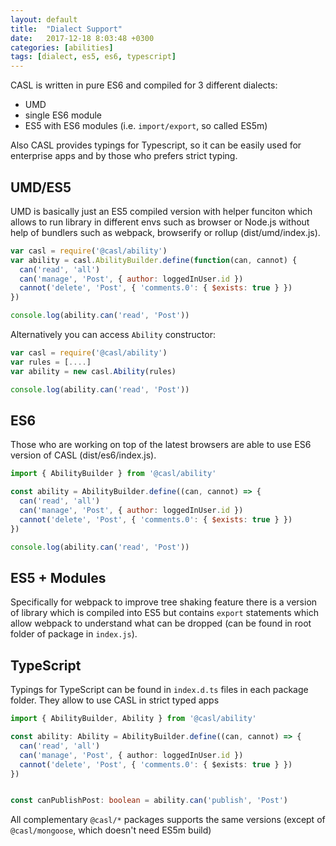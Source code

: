 ```yaml
---
layout: default
title:  "Dialect Support"
date:   2017-12-18 8:03:48 +0300
categories: [abilities]
tags: [dialect, es5, es6, typescript]
---
```


CASL is written in pure ES6 and compiled for 3 different dialects:
- UMD
- single ES6 module
- ES5 with ES6 modules (i.e. `import/export`, so called ES5m)

Also CASL provides typings for Typescript, so it can be easily used for enterprise apps and by those who prefers strict typing.

## UMD/ES5

UMD is basically just an ES5 compiled version with helper funciton which allows to run library in different envs
such as browser or Node.js without help of bundlers such as webpack, browserify or rollup  (dist/umd/index.js).

```js
var casl = require('@casl/ability')
var ability = casl.AbilityBuilder.define(function(can, cannot) {
  can('read', 'all')
  can('manage', 'Post', { author: loggedInUser.id })
  cannot('delete', 'Post', { 'comments.0': { $exists: true } })
})

console.log(ability.can('read', 'Post'))
```

Alternatively you can access `Ability` constructor:

```js
var casl = require('@casl/ability')
var rules = [....]
var ability = new casl.Ability(rules)

console.log(ability.can('read', 'Post'))
```

## ES6

Those who are working on top of the latest browsers are able to use ES6 version of CASL (dist/es6/index.js).

```js
import { AbilityBuilder } from '@casl/ability'

const ability = AbilityBuilder.define((can, cannot) => {
  can('read', 'all')
  can('manage', 'Post', { author: loggedInUser.id })
  cannot('delete', 'Post', { 'comments.0': { $exists: true } })
})

console.log(ability.can('read', 'Post'))
```

## ES5 + Modules

Specifically for webpack to improve tree shaking feature there is a version of library which is compiled into ES5
but contains `export` statements which allow webpack to understand what can be dropped (can be found in root folder of package in `index.js`).


## TypeScript

Typings for TypeScript can be found in `index.d.ts` files in each package folder. They allow to use CASL in strict typed apps

```ts
import { AbilityBuilder, Ability } from '@casl/ability'

const ability: Ability = AbilityBuilder.define((can, cannot) => {
  can('read', 'all')
  can('manage', 'Post', { author: loggedInUser.id })
  cannot('delete', 'Post', { 'comments.0': { $exists: true } })
})


const canPublishPost: boolean = ability.can('publish', 'Post')
```

All complementary `@casl/*` packages supports the same versions (except of `@casl/mongoose`, which doesn't need ES5m build)
